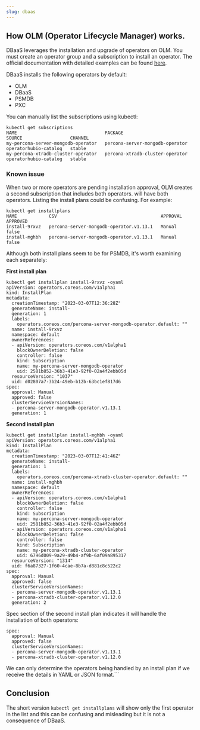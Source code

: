 ```yaml
---
slug: dbaas
---
```


## How OLM (Operator Lifecycle Manager) works.

DBaaS leverages the installation and upgrade of operators on OLM.
You must create an operator group and a subscription to install an operator.
The official documentation with detailed examples can be found [here](https://olm.operatorframework.io/docs/tasks/install-operator-with-olm/).

DBaaS installs the following operators by default:
- OLM 
- DBaaS
- PSMDB
- PXC

You can manually list the subscriptions using kubectl:
```
kubectl get subscriptions
NAME                                 PACKAGE                           SOURCE                  CHANNEL
my-percona-server-mongodb-operator   percona-server-mongodb-operator   operatorhubio-catalog   stable
my-percona-xtradb-cluster-operator   percona-xtradb-cluster-operator   operatorhubio-catalog   stable
```

### Known issue
When two or more operators are pending installation approval, OLM creates a second subscription that includes both operators. 
will have both operators. Listing the install plans could be confusing. For example:
```
kubectl get installplans
NAME            CSV                                       APPROVAL   APPROVED
install-9rxvz   percona-server-mongodb-operator.v1.13.1   Manual     false
install-mghbh   percona-server-mongodb-operator.v1.13.1   Manual     false
```
Although both install plans seem to be for PSMDB, it's worth examining each separately:

**First install plan**

```
kubectl get installplan install-9rxvz -oyaml
apiVersion: operators.coreos.com/v1alpha1
kind: InstallPlan
metadata:
  creationTimestamp: "2023-03-07T12:36:28Z"
  generateName: install-
  generation: 1
  labels:
    operators.coreos.com/percona-server-mongodb-operator.default: ""
  name: install-9rxvz
  namespace: default
  ownerReferences:
  - apiVersion: operators.coreos.com/v1alpha1
    blockOwnerDeletion: false
    controller: false
    kind: Subscription
    name: my-percona-server-mongodb-operator
    uid: 2581b852-36b3-41e3-92f0-02a4f2ebb05d
  resourceVersion: "1037"
  uid: d02807a7-3b24-49eb-b12b-63bc1ef817d6
spec:
  approval: Manual
  approved: false
  clusterServiceVersionNames:
  - percona-server-mongodb-operator.v1.13.1
  generation: 1
```

**Second install plan**

```
kubectl get installplan install-mghbh -oyaml
apiVersion: operators.coreos.com/v1alpha1
kind: InstallPlan
metadata:
  creationTimestamp: "2023-03-07T12:41:46Z"
  generateName: install-
  generation: 1
  labels:
    operators.coreos.com/percona-xtradb-cluster-operator.default: ""
  name: install-mghbh
  namespace: default
  ownerReferences:
  - apiVersion: operators.coreos.com/v1alpha1
    blockOwnerDeletion: false
    controller: false
    kind: Subscription
    name: my-percona-server-mongodb-operator
    uid: 2581b852-36b3-41e3-92f0-02a4f2ebb05d
  - apiVersion: operators.coreos.com/v1alpha1
    blockOwnerDeletion: false
    controller: false
    kind: Subscription
    name: my-percona-xtradb-cluster-operator
    uid: 6796d009-9a29-49b4-af9b-6af09a895317
  resourceVersion: "1314"
  uid: f6a87327-1f60-4cae-8b7a-d881c8c522c2
spec:
  approval: Manual
  approved: false
  clusterServiceVersionNames:
  - percona-server-mongodb-operator.v1.13.1
  - percona-xtradb-cluster-operator.v1.12.0
  generation: 2
```
Spec section of the second install plan indicates it will handle the installation of both operators:
```
spec:
  approval: Manual
  approved: false
  clusterServiceVersionNames:
  - percona-server-mongodb-operator.v1.13.1
  - percona-xtradb-cluster-operator.v1.12.0
```
We can only determine the operators being handled by an install plan if we receive the details in YAML or JSON format.```

## Conclusion
The short version `kubectl get installplans` will show only the first operator in the list and this can be confusing and misleading but it is not
a consequence of DBaaS.

